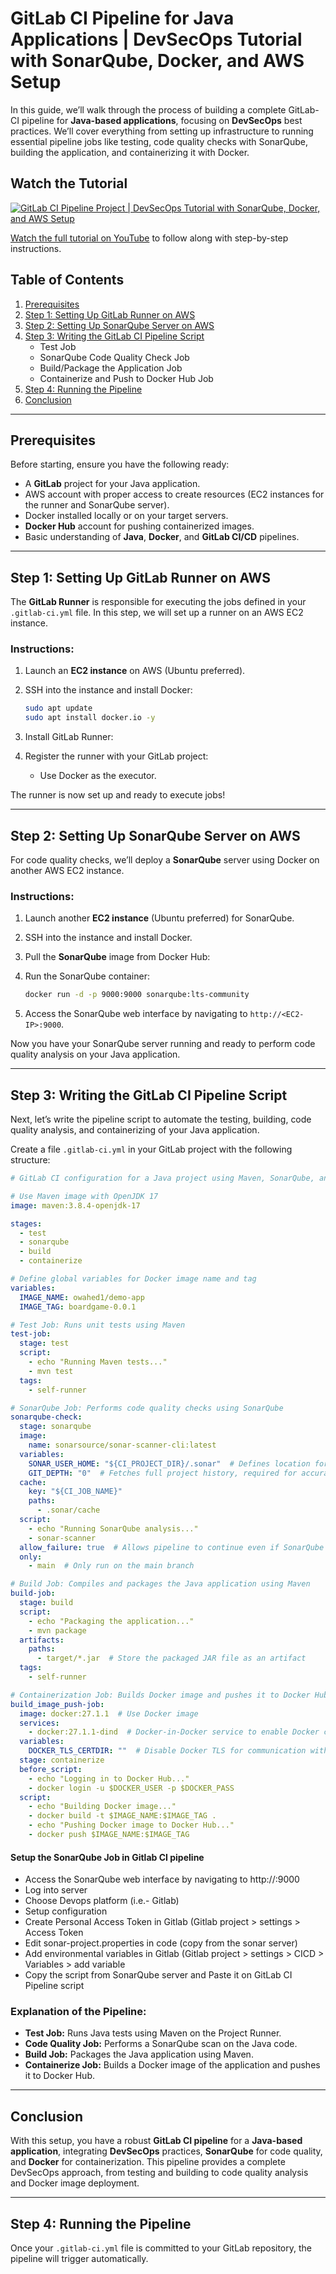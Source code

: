 
# GitLab CI Pipeline for Java Applications | DevSecOps Tutorial with SonarQube, Docker, and AWS Setup

In this guide, we’ll walk through the process of building a complete GitLab-CI pipeline for **Java-based applications**, focusing on **DevSecOps** best practices. We’ll cover everything from setting up infrastructure to running essential pipeline jobs like testing, code quality checks with SonarQube, building the application, and containerizing it with Docker.

## Watch the Tutorial

[![GitLab CI Pipeline Project | DevSecOps Tutorial with SonarQube, Docker, and AWS Setup](https://img.youtube.com/vi/7UZodcpyiNA/0.jpg)](https://youtu.be/7UZodcpyiNA)

[Watch the full tutorial on YouTube](https://youtu.be/7UZodcpyiNA) to follow along with step-by-step instructions.

## Table of Contents
1. [Prerequisites](#prerequisites)
2. [Step 1: Setting Up GitLab Runner on AWS](#step-1-setting-up-gitlab-runner-on-aws)
3. [Step 2: Setting Up SonarQube Server on AWS](#step-2-setting-up-sonarqube-server-on-aws)
4. [Step 3: Writing the GitLab CI Pipeline Script](#step-3-writing-the-gitlab-ci-pipeline-script)
   - Test Job
   - SonarQube Code Quality Check Job
   - Build/Package the Application Job
   - Containerize and Push to Docker Hub Job
5. [Step 4: Running the Pipeline](#step-4-running-the-pipeline)
6. [Conclusion](#conclusion)

---

## Prerequisites

Before starting, ensure you have the following ready:
- A **GitLab** project for your Java application.
- AWS account with proper access to create resources (EC2 instances for the runner and SonarQube server).
- Docker installed locally or on your target servers.
- **Docker Hub** account for pushing containerized images.
- Basic understanding of **Java**, **Docker**, and **GitLab CI/CD** pipelines.

---

## Step 1: Setting Up GitLab Runner on AWS

The **GitLab Runner** is responsible for executing the jobs defined in your `.gitlab-ci.yml` file. In this step, we will set up a runner on an AWS EC2 instance.

### Instructions:
1. Launch an **EC2 instance** on AWS (Ubuntu preferred).
2. SSH into the instance and install Docker:
   ```bash
   sudo apt update
   sudo apt install docker.io -y
   ```
3. Install GitLab Runner:
   
4. Register the runner with your GitLab project:
  
   - Use Docker as the executor.
  

The runner is now set up and ready to execute jobs!

---

## Step 2: Setting Up SonarQube Server on AWS

For code quality checks, we’ll deploy a **SonarQube** server using Docker on another AWS EC2 instance.

### Instructions:
1. Launch another **EC2 instance** (Ubuntu preferred) for SonarQube.
2. SSH into the instance and install Docker.
3. Pull the **SonarQube** image from Docker Hub:
   
4. Run the SonarQube container:
   ```bash
   docker run -d -p 9000:9000 sonarqube:lts-community
   ```
5. Access the SonarQube web interface by navigating to `http://<EC2-IP>:9000`.

Now you have your SonarQube server running and ready to perform code quality analysis on your Java application.

---

## Step 3: Writing the GitLab CI Pipeline Script

Next, let’s write the pipeline script to automate the testing, building, code quality analysis, and containerizing of your Java application.

Create a file `.gitlab-ci.yml` in your GitLab project with the following structure:

```yaml
# GitLab CI configuration for a Java project using Maven, SonarQube, and Docker

# Use Maven image with OpenJDK 17
image: maven:3.8.4-openjdk-17

stages:
  - test
  - sonarqube
  - build
  - containerize

# Define global variables for Docker image name and tag
variables:
  IMAGE_NAME: owahed1/demo-app
  IMAGE_TAG: boardgame-0.0.1

# Test Job: Runs unit tests using Maven
test-job:
  stage: test
  script:
    - echo "Running Maven tests..."
    - mvn test
  tags:
    - self-runner

# SonarQube Job: Performs code quality checks using SonarQube
sonarqube-check:
  stage: sonarqube
  image:
    name: sonarsource/sonar-scanner-cli:latest    
  variables:
    SONAR_USER_HOME: "${CI_PROJECT_DIR}/.sonar"  # Defines location for SonarQube cache
    GIT_DEPTH: "0"  # Fetches full project history, required for accurate analysis
  cache:
    key: "${CI_JOB_NAME}"
    paths:
      - .sonar/cache
  script:
    - echo "Running SonarQube analysis..."
    - sonar-scanner
  allow_failure: true  # Allows pipeline to continue even if SonarQube fails
  only:
    - main  # Only run on the main branch

# Build Job: Compiles and packages the Java application using Maven
build-job:
  stage: build
  script:
    - echo "Packaging the application..."
    - mvn package
  artifacts:
    paths:
      - target/*.jar  # Store the packaged JAR file as an artifact
  tags:
    - self-runner

# Containerization Job: Builds Docker image and pushes it to Docker Hub
build_image_push-job:
  image: docker:27.1.1  # Use Docker image
  services:
    - docker:27.1.1-dind  # Docker-in-Docker service to enable Docker commands in the pipeline
  variables:
    DOCKER_TLS_CERTDIR: ""  # Disable Docker TLS for communication within the container
  stage: containerize
  before_script:
    - echo "Logging in to Docker Hub..."
    - docker login -u $DOCKER_USER -p $DOCKER_PASS
  script:
    - echo "Building Docker image..."
    - docker build -t $IMAGE_NAME:$IMAGE_TAG .
    - echo "Pushing Docker image to Docker Hub..."
    - docker push $IMAGE_NAME:$IMAGE_TAG

```
#### Setup the SonarQube Job in Gitlab CI pipeline
- Access the SonarQube web interface by navigating to http://<EC2-IP>:9000
- Log into server
- Choose Devops platform (i.e.- Gitlab)
- Setup configuration
- Create Personal Access Token in Gitlab (Gitlab project > settings > Access Token
- Edit sonar-project.properties in code (copy from the sonar server)
- Add environmental variables in Gitlab (Gitlab project > settings > CICD > Variables > add variable
- Copy the script from SonarQube server and Paste it on GitLab CI Pipeline script
  
### Explanation of the Pipeline:
- **Test Job:** Runs Java tests using Maven on the Project Runner.
- **Code Quality Job:** Performs a SonarQube scan on the Java code.
- **Build Job:** Packages the Java application using Maven.
- **Containerize Job:** Builds a Docker image of the application and pushes it to Docker Hub.

---

## Conclusion

With this setup, you have a robust **GitLab CI pipeline** for a **Java-based application**, integrating **DevSecOps** practices, **SonarQube** for code quality, and **Docker** for containerization. This pipeline provides a complete DevSecOps approach, from testing and building to code quality analysis and Docker image deployment.


---

## Step 4: Running the Pipeline

Once your `.gitlab-ci.yml` file is committed to your GitLab repository, the pipeline will trigger automatically.
